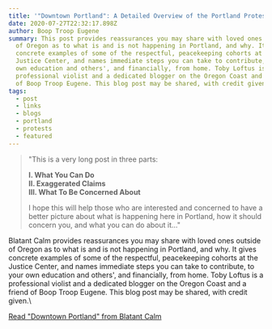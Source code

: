 ```yaml
---
title: '"Downtown Portland": A Detailed Overview of the Portland Protests'
date: 2020-07-27T22:32:17.898Z
author: Boop Troop Eugene
summary: This post provides reassurances you may share with loved ones outside
  of Oregon as to what is and is not happening in Portland, and why. It gives
  concrete examples of some of the respectful, peacekeeping cohorts at the
  Justice Center, and names immediate steps you can take to contribute, to your
  own education and others', and financially, from home. Toby Loftus is a
  professional violist and a dedicated blogger on the Oregon Coast and a friend
  of Boop Troop Eugene. This blog post may be shared, with credit given.
tags:
  - post
  - links
  - blogs
  - portland
  - protests
  - featured
---
```

> "This is a very long post in three parts:
>
> **I. What You Can Do\
> II. Exaggerated Claims\
> III. What To Be Concerned About**
>
> I hope this will help those who are interested and concerned to have a better picture about what is happening here in Portland, how it should concern you, and what you can do about it..."


Blatant Calm provides reassurances you may share with loved ones outside of Oregon as to what is and is not happening in Portland, and why. It gives concrete examples of some of the respectful, peacekeeping cohorts at the Justice Center, and names immediate steps you can take to contribute, to your own education and others', and financially, from home. Toby Loftus is a professional violist and a dedicated blogger on the Oregon Coast and a friend of Boop Troop Eugene. This blog post may be shared, with credit given.\

[Read "Downtown Portland" from Blatant Calm](https://blatantcalm.home.blog/2020/07/26/downtown-portland/)